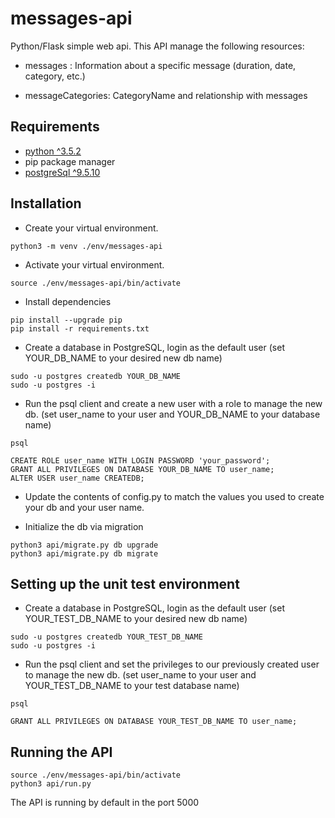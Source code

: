 # messages-api
Python/Flask simple web api. This API manage the following resources:

* messages : Information about a specific message (duration, date, category, etc.)

* messageCategories: CategoryName and relationship with messages


## Requirements

* [python ^3.5.2](https://www.python.org)
* pip package manager
* [postgreSql ^9.5.10](https://www.postgresql.org/)

## Installation

* Create your virtual environment.

```
python3 -m venv ./env/messages-api
```
* Activate your virtual environment. 

```
source ./env/messages-api/bin/activate
```

* Install dependencies
```
pip install --upgrade pip
pip install -r requirements.txt
```

* Create a database in PostgreSQL, login as the default user (set YOUR_DB_NAME to your desired new db name)
```
sudo -u postgres createdb YOUR_DB_NAME
sudo -u postgres -i
```

* Run the psql client and create a new user with a role to manage the new db. (set user_name to your user and YOUR_DB_NAME to your database name)

```
psql

CREATE ROLE user_name WITH LOGIN PASSWORD 'your_password';
GRANT ALL PRIVILEGES ON DATABASE YOUR_DB_NAME TO user_name; 
ALTER USER user_name CREATEDB;
```

* Update the contents of config.py to match the values you used to create your db and your user name.

* Initialize the db via migration
```
python3 api/migrate.py db upgrade
python3 api/migrate.py db migrate
```

## Setting up the unit test environment

* Create a database in PostgreSQL, login as the default user (set YOUR_TEST_DB_NAME to your desired new db name)
```
sudo -u postgres createdb YOUR_TEST_DB_NAME
sudo -u postgres -i
```

* Run the psql client and set the privileges to our previously created user to manage the new db. (set user_name to your user and YOUR_TEST_DB_NAME to your test database name)

```
psql

GRANT ALL PRIVILEGES ON DATABASE YOUR_TEST_DB_NAME TO user_name;
```

## Running the API

```
source ./env/messages-api/bin/activate
python3 api/run.py
```

The API is running by default in the port 5000
